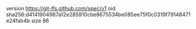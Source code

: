 version https://git-lfs.github.com/spec/v1
oid sha256:d4141904987a12e285910cbe8675534be085ee75f0c0319f79148471e24fab4b
size 86
